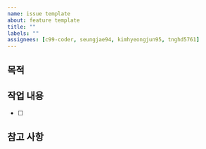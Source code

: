 ```yaml
---
name: issue template
about: feature template
title: ""
labels: ""
assignees: [c99-coder, seungjae94, kimhyeongjun95, tnghd5761]
---
```


## 목적

>

## 작업 내용

- [ ]

## 참고 사항
